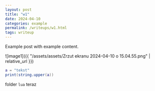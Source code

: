```yaml
---
layout: post
title: "w1"
date: 2024-04-10
categories: example
permalink: /writeups/w1.html
tags: writeup
---
```



Example post
with example content.


![image1]({{ "/assets/assets/Zrzut ekranu 2024-04-10 o 15.04.55.png" | relative_url }})

```lua
a = "tekst"
print(string.upper(a))
```

folder `lua`
teraz
